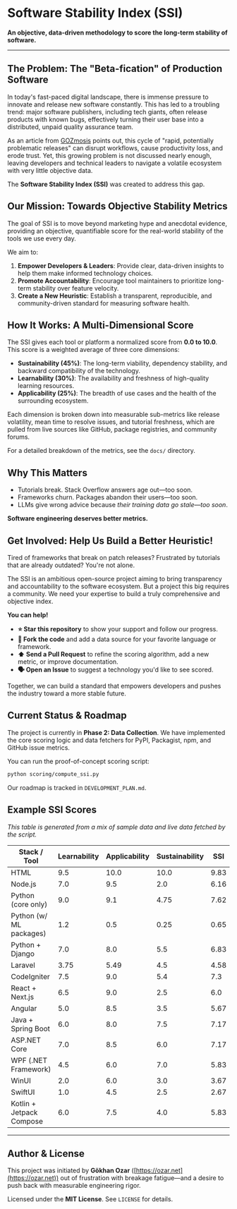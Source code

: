 # Software Stability Index (SSI)

**An objective, data-driven methodology to score the long-term stability of software.**

---

## The Problem: The "Beta-fication" of Production Software

In today's fast-paced digital landscape, there is immense pressure to innovate and release new software constantly. This has led to a troubling trend: major software publishers, including tech giants, often release products with known bugs, effectively turning their user base into a distributed, unpaid quality assurance team.

As an article from [GOZmosis](https://gozmosis.blogspot.com/2023/04/tech-giants-and-consumers-role-in.html) points out, this cycle of "rapid, potentially problematic releases" can disrupt workflows, cause productivity loss, and erode trust. Yet, this growing problem is not discussed nearly enough, leaving developers and technical leaders to navigate a volatile ecosystem with very little objective data.

The **Software Stability Index (SSI)** was created to address this gap.

## Our Mission: Towards Objective Stability Metrics

The goal of SSI is to move beyond marketing hype and anecdotal evidence, providing an objective, quantifiable score for the real-world stability of the tools we use every day.

We aim to:

1.  **Empower Developers & Leaders**: Provide clear, data-driven insights to help them make informed technology choices.
2.  **Promote Accountability**: Encourage tool maintainers to prioritize long-term stability over feature velocity.
3.  **Create a New Heuristic**: Establish a transparent, reproducible, and community-driven standard for measuring software health.

## How It Works: A Multi-Dimensional Score

The SSI gives each tool or platform a normalized score from **0.0 to 10.0**. This score is a weighted average of three core dimensions:

-   **Sustainability (45%)**: The long-term viability, dependency stability, and backward compatibility of the technology.
-   **Learnability (30%)**: The availability and freshness of high-quality learning resources.
-   **Applicability (25%)**: The breadth of use cases and the health of the surrounding ecosystem.

Each dimension is broken down into measurable sub-metrics like release volatility, mean time to resolve issues, and tutorial freshness, which are pulled from live sources like GitHub, package registries, and community forums.

For a detailed breakdown of the metrics, see the `docs/` directory.

## Why This Matters

-   Tutorials break. Stack Overflow answers age out—too soon.
-   Frameworks churn. Packages abandon their users—too soon.
-   LLMs give wrong advice because *their training data go stale—too soon*.

**Software engineering deserves better metrics.**

## Get Involved: Help Us Build a Better Heuristic!

Tired of frameworks that break on patch releases? Frustrated by tutorials that are already outdated? You're not alone.

The SSI is an ambitious open-source project aiming to bring transparency and accountability to the software ecosystem. But a project this big requires a community. We need your expertise to build a truly comprehensive and objective index.

**You can help!**

*   **⭐ Star this repository** to show your support and follow our progress.
*   **🍴 Fork the code** and add a data source for your favorite language or framework.
*   **⬆️ Send a Pull Request** to refine the scoring algorithm, add a new metric, or improve documentation.
*   **🗣️ Open an Issue** to suggest a technology you'd like to see scored.

Together, we can build a standard that empowers developers and pushes the industry toward a more stable future.

## Current Status & Roadmap

The project is currently in **Phase 2: Data Collection**. We have implemented the core scoring logic and data fetchers for PyPI, Packagist, npm, and GitHub issue metrics.

You can run the proof-of-concept scoring script:
```bash
python scoring/compute_ssi.py
```

Our roadmap is tracked in `DEVELOPMENT_PLAN.md`.

## Example SSI Scores

*This table is generated from a mix of sample data and live data fetched by the script.*

| Stack / Tool             | Learnability | Applicability | Sustainability | SSI  |
| ------------------------ | ------------ | ------------- | -------------- | ---- |
| HTML                     | 9.5          | 10.0          | 10.0           | 9.83 |
| Node.js                  | 7.0          | 9.5           | 2.0            | 6.16 |
| Python (core only)       | 9.0          | 9.1           | 4.75           | 7.62 |
| Python (w/ ML packages)  | 1.2          | 0.5           | 0.25           | 0.65 |
| Python + Django          | 7.0          | 8.0           | 5.5            | 6.83 |
| Laravel                  | 3.75         | 5.49          | 4.5            | 4.58 |
| CodeIgniter              | 7.5          | 9.0           | 5.4            | 7.3  |
| React + Next.js          | 6.5          | 9.0           | 2.5            | 6.0  |
| Angular                  | 5.0          | 8.5           | 3.5            | 5.67 |
| Java + Spring Boot       | 6.0          | 8.0           | 7.5            | 7.17 |
| ASP.NET Core             | 7.0          | 8.5           | 6.0            | 7.17 |
| WPF (.NET Framework)     | 4.5          | 6.0           | 7.0            | 5.83 |
| WinUI                    | 2.0          | 6.0           | 3.0            | 3.67 |
| SwiftUI                  | 1.0          | 4.5           | 2.5            | 2.67 |
| Kotlin + Jetpack Compose | 6.0          | 7.5           | 4.0            | 5.83 |

---

## Author & License

This project was initiated by **Gökhan Ozar** ([https://ozar.net](https://ozar.net)) out of frustration with breakage fatigue—and a desire to push back with measurable engineering rigor.

Licensed under the **MIT License**. See `LICENSE` for details.

```


